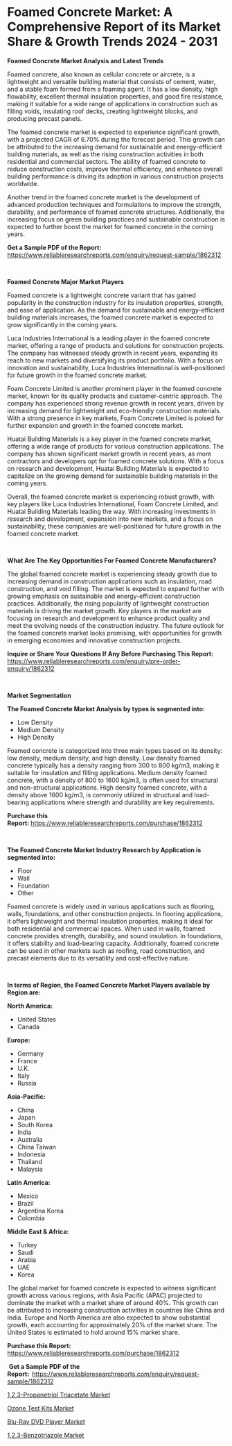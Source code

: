 <p><h1>Foamed Concrete Market: A Comprehensive Report of its Market Share & Growth Trends 2024 - 2031</h1></p><p><strong>Foamed Concrete Market Analysis and Latest Trends</strong></p>
<p><p>Foamed concrete, also known as cellular concrete or aircrete, is a lightweight and versatile building material that consists of cement, water, and a stable foam formed from a foaming agent. It has a low density, high flowability, excellent thermal insulation properties, and good fire resistance, making it suitable for a wide range of applications in construction such as filling voids, insulating roof decks, creating lightweight blocks, and producing precast panels.</p><p>The foamed concrete market is expected to experience significant growth, with a projected CAGR of 6.70% during the forecast period. This growth can be attributed to the increasing demand for sustainable and energy-efficient building materials, as well as the rising construction activities in both residential and commercial sectors. The ability of foamed concrete to reduce construction costs, improve thermal efficiency, and enhance overall building performance is driving its adoption in various construction projects worldwide.</p><p>Another trend in the foamed concrete market is the development of advanced production techniques and formulations to improve the strength, durability, and performance of foamed concrete structures. Additionally, the increasing focus on green building practices and sustainable construction is expected to further boost the market for foamed concrete in the coming years.</p></p>
<p><strong>Get a Sample PDF of the Report:&nbsp;</strong> <a href="https://www.reliableresearchreports.com/enquiry/request-sample/1862312">https://www.reliableresearchreports.com/enquiry/request-sample/1862312</a></p>
<p>&nbsp;</p>
<p><strong>Foamed Concrete Major Market Players</strong></p>
<p><p>Foamed concrete is a lightweight concrete variant that has gained popularity in the construction industry for its insulation properties, strength, and ease of application. As the demand for sustainable and energy-efficient building materials increases, the foamed concrete market is expected to grow significantly in the coming years.</p><p>Luca Industries International is a leading player in the foamed concrete market, offering a range of products and solutions for construction projects. The company has witnessed steady growth in recent years, expanding its reach to new markets and diversifying its product portfolio. With a focus on innovation and sustainability, Luca Industries International is well-positioned for future growth in the foamed concrete market.</p><p>Foam Concrete Limited is another prominent player in the foamed concrete market, known for its quality products and customer-centric approach. The company has experienced strong revenue growth in recent years, driven by increasing demand for lightweight and eco-friendly construction materials. With a strong presence in key markets, Foam Concrete Limited is poised for further expansion and growth in the foamed concrete market.</p><p>Huatai Building Materials is a key player in the foamed concrete market, offering a wide range of products for various construction applications. The company has shown significant market growth in recent years, as more contractors and developers opt for foamed concrete solutions. With a focus on research and development, Huatai Building Materials is expected to capitalize on the growing demand for sustainable building materials in the coming years.</p><p>Overall, the foamed concrete market is experiencing robust growth, with key players like Luca Industries International, Foam Concrete Limited, and Huatai Building Materials leading the way. With increasing investments in research and development, expansion into new markets, and a focus on sustainability, these companies are well-positioned for future growth in the foamed concrete market.</p></p>
<p>&nbsp;</p>
<p><strong>What Are The Key Opportunities For Foamed Concrete Manufacturers?</strong></p>
<p><p>The global foamed concrete market is experiencing steady growth due to increasing demand in construction applications such as insulation, road construction, and void filling. The market is expected to expand further with growing emphasis on sustainable and energy-efficient construction practices. Additionally, the rising popularity of lightweight construction materials is driving the market growth. Key players in the market are focusing on research and development to enhance product quality and meet the evolving needs of the construction industry. The future outlook for the foamed concrete market looks promising, with opportunities for growth in emerging economies and innovative construction projects.</p></p>
<p><strong>Inquire or Share Your Questions If Any Before Purchasing This Report:</strong> <a href="https://www.reliableresearchreports.com/enquiry/pre-order-enquiry/1862312">https://www.reliableresearchreports.com/enquiry/pre-order-enquiry/1862312</a></p>
<p>&nbsp;</p>
<p><strong>Market Segmentation</strong></p>
<p><strong>The Foamed Concrete Market Analysis by types is segmented into:</strong></p>
<p><ul><li>Low Density</li><li>Medium Density</li><li>High Density</li></ul></p>
<p><p>Foamed concrete is categorized into three main types based on its density: low density, medium density, and high density. Low density foamed concrete typically has a density ranging from 300 to 800 kg/m3, making it suitable for insulation and filling applications. Medium density foamed concrete, with a density of 800 to 1600 kg/m3, is often used for structural and non-structural applications. High density foamed concrete, with a density above 1600 kg/m3, is commonly utilized in structural and load-bearing applications where strength and durability are key requirements.</p></p>
<p><strong>Purchase this Report:&nbsp;</strong><a href="https://www.reliableresearchreports.com/purchase/1862312">https://www.reliableresearchreports.com/purchase/1862312</a></p>
<p>&nbsp;</p>
<p><strong>The Foamed Concrete Market Industry Research by Application is segmented into:</strong></p>
<p><ul><li>Floor</li><li>Wall</li><li>Foundation</li><li>Other</li></ul></p>
<p><p>Foamed concrete is widely used in various applications such as flooring, walls, foundations, and other construction projects. In flooring applications, it offers lightweight and thermal insulation properties, making it ideal for both residential and commercial spaces. When used in walls, foamed concrete provides strength, durability, and sound insulation. In foundations, it offers stability and load-bearing capacity. Additionally, foamed concrete can be used in other markets such as roofing, road construction, and precast elements due to its versatility and cost-effective nature.</p></p>
<p>&nbsp;</p>
<p><strong>In terms of Region, the Foamed Concrete Market Players available by Region are:</strong></p>
<p>
    <p> <strong> North America: </strong>
        <ul>
            <li>United States</li>
            <li>Canada</li>
        </ul>
        </p> 
    <p> <strong> Europe: </strong>
        <ul>
            <li>Germany</li>
            <li>France</li>
            <li>U.K.</li>
            <li>Italy</li>
            <li>Russia</li>
        </ul>
        </p> 
    <p> <strong> Asia-Pacific: </strong>
        <ul>
            <li>China</li>
            <li>Japan</li>
            <li>South Korea</li>
            <li>India</li>
            <li>Australia</li>
            <li>China Taiwan</li>
            <li>Indonesia</li>
            <li>Thailand</li>
            <li>Malaysia</li>
        </ul>
        </p> 
    <p> <strong> Latin America: </strong>
        <ul>
            <li>Mexico</li>
            <li>Brazil</li>
            <li>Argentina Korea</li>
            <li>Colombia</li>
        </ul>
        </p> 
    <p> <strong> Middle East & Africa: </strong>
        <ul>
            <li>Turkey</li>
            <li>Saudi</li>
            <li>Arabia</li>
            <li>UAE</li>
            <li>Korea</li>
        </ul>
    </p>
    </p>
<p><p>The global market for foamed concrete is expected to witness significant growth across various regions, with Asia Pacific (APAC) projected to dominate the market with a market share of around 40%. This growth can be attributed to increasing construction activities in countries like China and India. Europe and North America are also expected to show substantial growth, each accounting for approximately 20% of the market share. The United States is estimated to hold around 15% market share.</p></p>
<p><strong>Purchase this Report: </strong><a href="https://www.reliableresearchreports.com/purchase/1862312">https://www.reliableresearchreports.com/purchase/1862312</a></p>
<p>&nbsp;<strong>Get a Sample PDF of the Report:&nbsp;&nbsp;</strong><a href="https://www.reliableresearchreports.com/enquiry/request-sample/1862312">https://www.reliableresearchreports.com/enquiry/request-sample/1862312</a></p>
<p><strong></strong></p>
<p><p><a href="https://view.publitas.com/reportprime-1/12-3-propanetriol-triacetate-market-research-report-unlocks-analysis-on-the-market-financial-status-market-size-and-market-revenue-upto-2030/">1,2,3-Propanetriol Triacetate Market</a></p><p><a href="https://unruly-ladybug-44b.notion.site/Ozone-Test-Kits-Market-Size-and-Examines-its-Market-Scope-with-a-Primary-Focus-on-Growth-Opportuni-caa949097a4540458e87b007ded39295">Ozone Test Kits Market</a></p><p><a href="https://view.publitas.com/reportprime-1/blu-ray-dvd-player-market-size-and-examines-its-market-scope-with-a-primary-focus-on-growth-opportunities-and-forecasted-trends-spanning-from-2023-to-2030/">Blu-Ray DVD Player Market</a></p><p><a href="https://view.publitas.com/reportprime-1/12-3-benzotriazole-market-size-market-trends-and-growth-outlook-forecasted-for-period-from-2023-to-2030/">1,2,3-Benzotriazole Market</a></p></p>